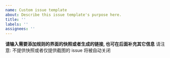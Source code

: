 ```yaml
---
name: Custom issue template
about: Describe this issue template's purpose here.
title: ''
labels: ''
assignees: ''
---
```


**请输入需要添加规则的界面的快照或者生成的链接, 也可在后面补充其它信息**
请注意: 不提供快照或者仅提供截图的 issue 将被自动关闭
